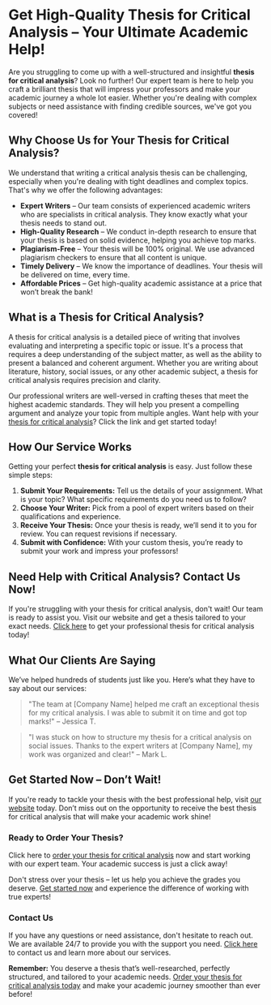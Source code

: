 # Get High-Quality Thesis for Critical Analysis – Your Ultimate Academic Help!

Are you struggling to come up with a well-structured and insightful **thesis for critical analysis**? Look no further! Our expert team is here to help you craft a brilliant thesis that will impress your professors and make your academic journey a whole lot easier. Whether you're dealing with complex subjects or need assistance with finding credible sources, we've got you covered!

## Why Choose Us for Your Thesis for Critical Analysis?

We understand that writing a critical analysis thesis can be challenging, especially when you're dealing with tight deadlines and complex topics. That's why we offer the following advantages:

- **Expert Writers** – Our team consists of experienced academic writers who are specialists in critical analysis. They know exactly what your thesis needs to stand out.
- **High-Quality Research** – We conduct in-depth research to ensure that your thesis is based on solid evidence, helping you achieve top marks.
- **Plagiarism-Free** – Your thesis will be 100% original. We use advanced plagiarism checkers to ensure that all content is unique.
- **Timely Delivery** – We know the importance of deadlines. Your thesis will be delivered on time, every time.
- **Affordable Prices** – Get high-quality academic assistance at a price that won’t break the bank!

## What is a Thesis for Critical Analysis?

A thesis for critical analysis is a detailed piece of writing that involves evaluating and interpreting a specific topic or issue. It's a process that requires a deep understanding of the subject matter, as well as the ability to present a balanced and coherent argument. Whether you are writing about literature, history, social issues, or any other academic subject, a thesis for critical analysis requires precision and clarity.

Our professional writers are well-versed in crafting theses that meet the highest academic standards. They will help you present a compelling argument and analyze your topic from multiple angles. Want help with your [thesis for critical analysis](https://tinyurl.com/topessay?keyword=thesis+for+critical+analysis)? Click the link and get started today!

## How Our Service Works

Getting your perfect **thesis for critical analysis** is easy. Just follow these simple steps:

1. **Submit Your Requirements:** Tell us the details of your assignment. What is your topic? What specific requirements do you need us to follow?
2. **Choose Your Writer:** Pick from a pool of expert writers based on their qualifications and experience.
3. **Receive Your Thesis:** Once your thesis is ready, we’ll send it to you for review. You can request revisions if necessary.
4. **Submit with Confidence:** With your custom thesis, you’re ready to submit your work and impress your professors!

## Need Help with Critical Analysis? Contact Us Now!

If you're struggling with your thesis for critical analysis, don't wait! Our team is ready to assist you. Visit our website and get a thesis tailored to your exact needs. [Click here](https://tinyurl.com/topessay?keyword=thesis+for+critical+analysis) to get your professional thesis for critical analysis today!

## What Our Clients Are Saying

We’ve helped hundreds of students just like you. Here’s what they have to say about our services:

> "The team at [Company Name] helped me craft an exceptional thesis for my critical analysis. I was able to submit it on time and got top marks!" – Jessica T.

> "I was stuck on how to structure my thesis for a critical analysis on social issues. Thanks to the expert writers at [Company Name], my work was organized and clear!" – Mark L.

## Get Started Now – Don’t Wait!

If you're ready to tackle your thesis with the best professional help, visit [our website](https://tinyurl.com/topessay?keyword=thesis+for+critical+analysis) today. Don’t miss out on the opportunity to receive the best thesis for critical analysis that will make your academic work shine!

### Ready to Order Your Thesis?

Click here to [order your thesis for critical analysis](https://tinyurl.com/topessay?keyword=thesis+for+critical+analysis) now and start working with our expert team. Your academic success is just a click away!

Don't stress over your thesis – let us help you achieve the grades you deserve. [Get started now](https://tinyurl.com/topessay?keyword=thesis+for+critical+analysis) and experience the difference of working with true experts!

### Contact Us

If you have any questions or need assistance, don't hesitate to reach out. We are available 24/7 to provide you with the support you need. [Click here](https://tinyurl.com/topessay?keyword=thesis+for+critical+analysis) to contact us and learn more about our services.

**Remember:** You deserve a thesis that’s well-researched, perfectly structured, and tailored to your academic needs. [Order your thesis for critical analysis today](https://tinyurl.com/topessay?keyword=thesis+for+critical+analysis) and make your academic journey smoother than ever before!
